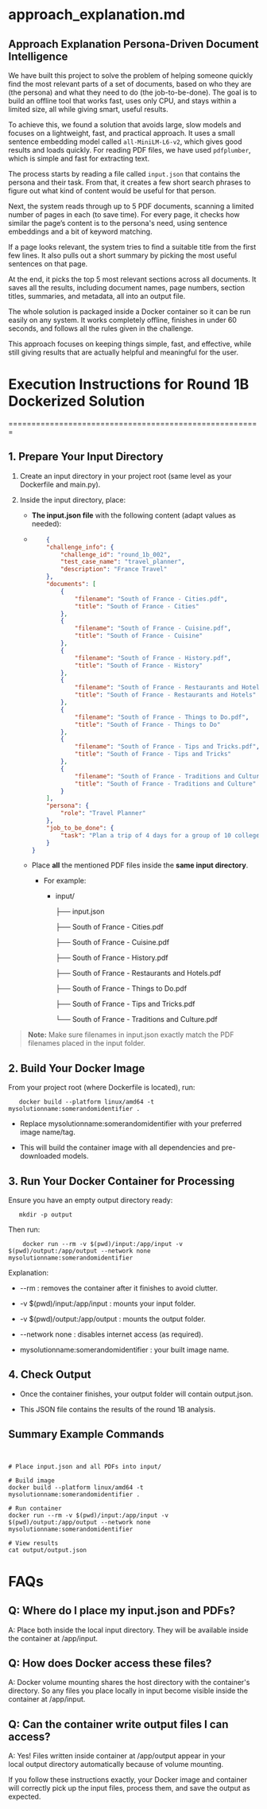 # approach_explanation.md

## Approach Explanation Persona-Driven Document Intelligence

We have built this project to solve the problem of helping someone quickly find the most relevant parts of a set of documents, based on who they are (the persona) and what they need to do (the job-to-be-done). The goal is to build an offline tool that works fast, uses only CPU, and stays within a limited size, all while giving smart, useful results.

To achieve this, we found a solution that avoids large, slow models and focuses on a lightweight, fast, and practical approach. It uses a small sentence embedding model called `all-MiniLM-L6-v2`, which gives good results and loads quickly. For reading PDF files, we have used `pdfplumber`, which is simple and fast for extracting text.

The process starts by reading a file called `input.json` that contains the persona and their task. From that, it creates a few short search phrases to figure out what kind of content would be useful for that person.

Next, the system reads through up to 5 PDF documents, scanning a limited number of pages in each (to save time). For every page, it checks how similar the page’s content is to the persona's need, using sentence embeddings and a bit of keyword matching.

If a page looks relevant, the system tries to find a suitable title from the first few lines. It also pulls out a short summary by picking the most useful sentences on that page.

At the end, it picks the top 5 most relevant sections across all documents. It saves all the results, including document names, page numbers, section titles, summaries, and metadata,  all into an output file.

The whole solution is packaged inside a Docker container so it can be run easily on any system. It works completely offline, finishes in under 60 seconds, and follows all the rules given in the challenge.

This approach focuses on keeping things simple, fast, and effective, while still giving results that are actually helpful and meaningful for the user.

# Execution Instructions for Round 1B Dockerized Solution
=======================================================

1\. Prepare Your Input Directory
--------------------------------

1.  Create an input directory in your project root (same level as your Dockerfile and main.py).
    
2.  Inside the input directory, place:
    
    *   **The input.json file** with the following content (adapt values as needed):
        
    *   
        ```json 
            {
            "challenge_info": {
                "challenge_id": "round_1b_002",
                "test_case_name": "travel_planner",
                "description": "France Travel"
            },
            "documents": [
                {
                    "filename": "South of France - Cities.pdf",
                    "title": "South of France - Cities"
                },
                {
                    "filename": "South of France - Cuisine.pdf",
                    "title": "South of France - Cuisine"
                },
                {
                    "filename": "South of France - History.pdf",
                    "title": "South of France - History"
                },
                {
                    "filename": "South of France - Restaurants and Hotels.pdf",
                    "title": "South of France - Restaurants and Hotels"
                },
                {
                    "filename": "South of France - Things to Do.pdf",
                    "title": "South of France - Things to Do"
                },
                {
                    "filename": "South of France - Tips and Tricks.pdf",
                    "title": "South of France - Tips and Tricks"
                },
                {
                    "filename": "South of France - Traditions and Culture.pdf",
                    "title": "South of France - Traditions and Culture"
                }
            ],
            "persona": {
                "role": "Travel Planner"
            },
            "job_to_be_done": {
                "task": "Plan a trip of 4 days for a group of 10 college friends."
            }
        }
        ```
        
    *   Place **all** the mentioned PDF files inside the **same input directory**.
        
        *   For example:
            
            *   input/
                
                ├── input.json
                
                ├── South of France - Cities.pdf
                
                ├── South of France - Cuisine.pdf
                
                ├── South of France - History.pdf
                
                ├── South of France - Restaurants and Hotels.pdf
                
                ├── South of France - Things to Do.pdf
                
                ├── South of France - Tips and Tricks.pdf
                
                └── South of France - Traditions and Culture.pdf
                

> **Note:** Make sure filenames in input.json exactly match the PDF filenames placed in the input folder.

2\. Build Your Docker Image
---------------------------

From your project root (where Dockerfile is located), run:

```console
   docker build --platform linux/amd64 -t mysolutionname:somerandomidentifier .   
   ```

*   Replace mysolutionname:somerandomidentifier with your preferred image name/tag.
    
*   This will build the container image with all dependencies and pre-downloaded models.
    

3\. Run Your Docker Container for Processing
--------------------------------------------

Ensure you have an empty output directory ready:

```console
   mkdir -p output   
   ```

Then run:

```console   
    docker run --rm -v $(pwd)/input:/app/input -v $(pwd)/output:/app/output --network none mysolutionname:somerandomidentifier  

```

Explanation:

*   \--rm : removes the container after it finishes to avoid clutter.
    
*   \-v $(pwd)/input:/app/input : mounts your input folder.
    
*   \-v $(pwd)/output:/app/output : mounts the output folder.
    
*   \--network none : disables internet access (as required).
    
*   mysolutionname:somerandomidentifier : your built image name.
    

4\. Check Output
----------------

*   Once the container finishes, your output folder will contain output.json.
    
*   This JSON file contains the results of the round 1B analysis.
    

Summary Example Commands
------------------------

```console  


# Place input.json and all PDFs into input/  

# Build image  
docker build --platform linux/amd64 -t mysolutionname:somerandomidentifier .  

# Run container  
docker run --rm -v $(pwd)/input:/app/input -v $(pwd)/output:/app/output --network none mysolutionname:somerandomidentifier  

# View results  
cat output/output.json   
```

FAQs
====

Q: Where do I place my input.json and PDFs?
-------------------------------------------

A: Place both inside the local input directory. They will be available inside the container at /app/input.

Q: How does Docker access these files?
--------------------------------------

A: Docker volume mounting shares the host directory with the container's directory. So any files you place locally in input become visible inside the container at /app/input.

Q: Can the container write output files I can access?
-----------------------------------------------------

A: Yes! Files written inside container at /app/output appear in your local output directory automatically because of volume mounting.

If you follow these instructions exactly, your Docker image and container will correctly pick up the input files, process them, and save the output as expected.
